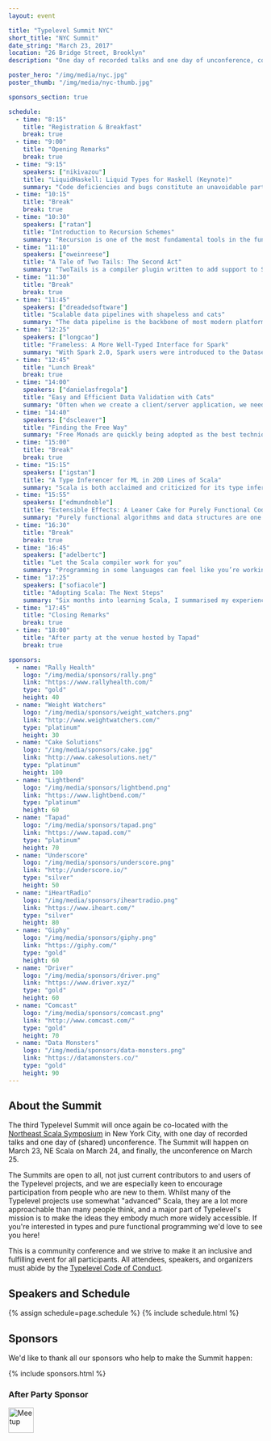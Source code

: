 ```yaml
---
layout: event

title: "Typelevel Summit NYC"
short_title: "NYC Summit"
date_string: "March 23, 2017"
location: "26 Bridge Street, Brooklyn"
description: "One day of recorded talks and one day of unconference, co-located with NE Scala."

poster_hero: "/img/media/nyc.jpg"
poster_thumb: "/img/media/nyc-thumb.jpg"

sponsors_section: true

schedule:
  - time: "8:15"
    title: "Registration & Breakfast"
    break: true
  - time: "9:00"
    title: "Opening Remarks"
    break: true
  - time: "9:15"
    speakers: ["nikivazou"]
    title: "LiquidHaskell: Liquid Types for Haskell (Keynote)"
    summary: "Code deficiencies and bugs constitute an unavoidable part of software systems. In safety-critical systems, like aircrafts or medical equipment, even a single bug can lead to catastrophic impacts such as injuries or death. Formal verification can be used to statically track code deficiencies by proving or disproving correctness properties of a system.  However, at its current state formal verification is a cumbersome process that is rarely used by mainstream developers.  This talk presents LiquidHaskell, a usable formal verifier for Haskell programs. LiquidHaskell naturally integrates the specification of correctness properties in the development process. Moreover, verification is automatic, requiring no explicit proofs or complicated annotations.  At the same time, the specification language is expressive and modular, allowing the user to specify correctness properties ranging from totality and termination to memory safety and safe resource (e.g., file) manipulation.  Finally, LiquidHaskell has been used to verify more than 10,000 lines of real-world Haskell programs.  LiquidHaskell serves as a prototype verifier in a future where formal techniques will be used to facilitate, instead of hinder, software development. For instance, by automatically providing instant feedback, a verifier will allow a web security developer to immediately identify potential code vulnerabilities."
  - time: "10:15"
    title: "Break"
    break: true
  - time: "10:30"
    speakers: ["ratan"]
    title: "Introduction to Recursion Schemes"
    summary: "Recursion is one of the most fundamental tools in the functional programmer’s kit. As with most fundamental tools, it’s quite powerful, and likely, too powerful for most applications. Abstracting away the explicit recursion from algorithms can make them easier to reason about, understand and maintain. Separating description of the program from interpretation, is a pattern we often see in functional programming. This talk is about applying that idea to recursive algorithms. This talk will attempt to be as self-contained as possible and will hopefully make {cata|ana|para|apo}morphisms less intimidating by showing the internals of how they could be implemented with as few parts of Scala as possible."
  - time: "11:10"
    speakers: ["oweinreese"]
    title: "A Tale of Two Tails: The Second Act"
    summary: "TwoTails is a compiler plugin written to add support to Scala for mutual tail recursion. While Trampolines or trampolined style recursion solve the direct need, they require explicit construction by a developer and add overhead in the form of additional data structures. Unfortunately, building a “native” solution directly into Scalac without using trampolines is not a straight forward task, even with basic tail recursion. In the latest version, a second compilation scheme has been introduced solving an issue peculiar to the JVM which the first scheme was not able to properly address. I’ll discuss both the motivation behind this new scheme and the trade-offs entailed by using it, highlighting which is more appropriate given your circumstances."
  - time: "11:30"
    title: "Break"
    break: true
  - time: "11:45"
    speakers: ["dreadedsoftware"]
    title: "Scalable data pipelines with shapeless and cats"
    summary: "The data pipeline is the backbone of most modern platforms. Not only is it important to make sure your pipeline is fast and reliable but, a team also needs to be able to deploy new endpoints quickly. This talk uses inductive implicits and typeclasses to make onboarding painless. With only a limited knowledge of shapeless and cats, a developer can create scalable and maintainable data pipeline architectures that are assembled at compile time. With inductive types, pipelines can be combined to create compound pipelines simply and easily. And cats provides ready-made typeclasses which can help cut down on development time."
  - time: "12:25"
    speakers: ["longcao"]
    title: "Frameless: A More Well-Typed Interface for Spark"
    summary: "With Spark 2.0, Spark users were introduced to the Dataset API, which sought to combine the static guarantees of types (much like in RDDs) with enhancements from Spark SQL’s Catalyst optimizer, which were previously only available to more a weakly typed DataFrame API. In this introductory level talk, we’ll take a brief look at some of the rough edges encountered when working with Datasets and how Frameless, a Typelevel library attempting to add a more well-typed veneer over Spark, can help."
  - time: "12:45"
    title: "Lunch Break"
    break: true
  - time: "14:00"
    speakers: ["danielasfregola"]
    title: "Easy and Efficient Data Validation with Cats"
    summary: "Often when we create a client/server application, we need to validate the requests: can the user associated to the request perform this operation? Can they access or modify the data? Is the input well-formed? When the data validation component in our application is not well designed, the code can quickly become not expressive enough and probably difficult to maintain. Business rules don’t help, adding more and more requirements to add in our validation, making it more and more complex to clearly represent and maintain. At the same time when the validation fails, it should be fairly straight forward to understand why the request was rejected, so that actions can be taken accordingly. This talk introduces Cats, a Scala library based on category theory, and some of its most interesting components for data validation. In particular, we’ll discuss some options to achieve efficient and expressive data validation. We will also argue that, compared to other options in the language, Cats is particularly suited for the task thanks to its easy-to-use data types and more approachable syntax. Throughout the talk, you will see numerous examples on how data validation can be achieved in a clean and robust way, and how we can easily integrate it in our code, without any specific knowledge of category theory."
  - time: "14:40"
    speakers: ["dscleaver"]
    title: "Finding the Free Way"
    summary: "Free Monads are quickly being adopted as the best technique for developing in a pure functional style. Unfortunately, the details for how to best apply them is often left as “an exercise for the reader.” Recently my team began using Free Monads to build Web Services within the Play Framework. We wanted to use Free Monads in an easy to follow way with minimum boilerplate, while still slotting naturally into the Play Framework. In this talk I’ll outline how we took some wrong turns, hit a few potholes, but ultimately found a way to use Free that works for us."
  - time: "15:00"
    title: "Break"
    break: true
  - time: "15:15"
    speakers: ["igstan"]
    title: "A Type Inferencer for ML in 200 Lines of Scala"
    summary: "Scala is both acclaimed and criticized for its type inference capabilities. But most of this criticism stems from Scala’s object-functional nature, so how does type inference look like and work in functional languages without objects, such as Standard ML or Haskell? This talk aims to show one way to achieving that. We will present Wand’s type inference algorithm, a lesser known, but easier to understand and extend alternative to the classic Damas-Hindley-Milner algorithm. We’ll use a small subset of Standard ML as a vehicle language and Scala as the implementation language."
  - time: "15:55"
    speakers: ["edmundnoble"]
    title: "Extensible Effects: A Leaner Cake for Purely Functional Code"
    summary: "Purely functional algorithms and data structures are one thing, but purely functional program architectures are a completely different beast. Constructors and dependency injection frameworks compete in the object oriented landscape; in Scala, we have the Cake Pattern as well. Regardless, we aren’t doing purely functional programming just to pass around mutable objects with state, and the Cake Pattern has a similar problem with hiding effects from the user. Extensible effects provide not only a uniform interface to monadic effects, but a dependency injection mechanism that is aware of them. Finally tagless encodings provide an object-oriented view of the problem, which compared to the initial ADT encoding can be not only easier to understand for newcomers but more efficient."
  - time: "16:30"
    title: "Break"
    break: true
  - time: "16:45"
    speakers: ["adelbertc"]
    title: "Let the Scala compiler work for you"
    summary: "Programming in some languages can feel like you’re working for the compiler - the type checker is naggy, the type system limiting, and much of your code is extraneous. This is backwards. The compiler should be working for you, helping you check your code, allowing you to express the abstractions you want, and enabling you to write clean, beautiful code. In Scala we are lucky to have such a compiler. In this talk we will explore a variety of techniques, libraries, and compiler plugins for Scala that demonstrate the utility of having a compiler that works for you."
  - time: "17:25"
    speakers: ["sofiacole"]
    title: "Adopting Scala: The Next Steps" 
    summary: "Six months into learning Scala, I summarised my experience and delivered a talk to help others going through the same process. This covered effective learning methods, an initial list of topics, and some tips so that others could be effective quickly whilst avoiding some common mistakes. Over a year later, I will reflect on those methods and their result, talk about how I extended my knowledge of functional programming, and explore how to introduce key concepts without feeling overwhelmed. My aim is to present the insights and challenges encountered when learning functional programming to make the experience as approachable as possible."
  - time: "17:45"
    title: "Closing Remarks"
    break: true
  - time: "18:00"
    title: "After party at the venue hosted by Tapad"
    break: true

sponsors:
  - name: "Rally Health"
    logo: "/img/media/sponsors/rally.png"
    link: "https://www.rallyhealth.com/"
    type: "gold"
    height: 40
  - name: "Weight Watchers"
    logo: "/img/media/sponsors/weight_watchers.png"
    link: "http://www.weightwatchers.com/"
    type: "platinum"
    height: 30
  - name: "Cake Solutions"
    logo: "/img/media/sponsors/cake.jpg"
    link: "http://www.cakesolutions.net/"
    type: "platinum"
    height: 100
  - name: "Lightbend"
    logo: "/img/media/sponsors/lightbend.png"
    link: "https://www.lightbend.com/"
    type: "platinum"
    height: 60
  - name: "Tapad"
    logo: "/img/media/sponsors/tapad.png"
    link: "https://www.tapad.com/"
    type: "platinum"
    height: 70
  - name: "Underscore"
    logo: "/img/media/sponsors/underscore.png"
    link: "http://underscore.io/"
    type: "silver"
    height: 50
  - name: "iHeartRadio"
    logo: "/img/media/sponsors/iheartradio.png"
    link: "https://www.iheart.com/"
    type: "silver"
    height: 80
  - name: "Giphy"
    logo: "/img/media/sponsors/giphy.png"
    link: "https://giphy.com/"
    type: "gold"
    height: 60
  - name: "Driver"
    logo: "/img/media/sponsors/driver.png"
    link: "https://www.driver.xyz/"
    type: "gold"
    height: 60
  - name: "Comcast"
    logo: "/img/media/sponsors/comcast.png"
    link: "http://www.comcast.com/"
    type: "gold"
    height: 70
  - name: "Data Monsters"
    logo: "/img/media/sponsors/data-monsters.png"
    link: "https://datamonsters.co/"
    type: "gold"
    height: 90
---
```


## About the Summit

The third Typelevel Summit will once again be co-located with the [Northeast Scala Symposium](http://www.nescala.org/) in New York City, with one day of recorded talks and one day of (shared) unconference.
The Summit will happen on March 23, NE Scala on March 24, and finally, the unconference on March 25.

The Summits are open to all, not just current contributors to and users of the Typelevel projects, and we are especially keen to encourage participation from people who are new to them.
Whilst many of the Typelevel projects use somewhat "advanced" Scala, they are a lot more approachable than many people think, and a major part of Typelevel's mission is to make the ideas they embody much more widely accessible.
If you're interested in types and pure functional programming we'd love to see you here!

This is a community conference and we strive to make it an inclusive and fulfilling event for all participants. All attendees, speakers, and organizers must abide by the [Typelevel Code of Conduct](http://typelevel.org/conduct.html).

## Speakers and Schedule

{% assign schedule=page.schedule %}
{% include schedule.html %}

## Sponsors

We'd like to thank all our sponsors who help to make the Summit happen:

{% include sponsors.html %}

<div class="sponsors">
  <div class="sponsors__sponsor sponsors__sponsor--silver">
    <h3>After Party Sponsor</h3>
    <a href="https://www.meetup.com/">
      <img src="/img/media/sponsors/meetup.png" alt="Meetup" title="Meetup" style="height:50px" />
    </a>
  </div>
</div>
